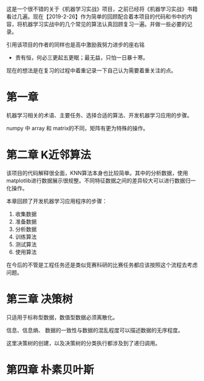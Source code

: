 这是一个很不错的关于《机器学习实战》项目，之前已经将《机器学习实战》书籍看过几遍。现在【2019-2-26】作为简单的回顾配合着本项目的代码和书中的内容，将机器学习实战中的几个常见的算法认真回顾复习一遍。并做一些必要的记录。

引用该项目的作者的同样也是高中激励我努力进步的座右铭

* 贵有恒，何必三更起五更眠；最无益，只怕一日暴十寒。

现在的想法是在复习的过程中着重记录一下自己认为需要着重关注的点。

# 第一章
机器学习相关的术语、主要任务、选择合适的算法、开发机器学习应用的步骤。

numpy 中 array 和 matrix的不同，矩阵有更为特殊的操作。

# 第二章 K近邻算法
该项目的代码解释很全面，KNN算法本身也比较简单。其中的分析数据，使用matplotlib进行数据展示很规整。不同特征数据之间的差异较大可以进行数据归一化操作。

本章回顾了开发机器学习应用程序的步骤：
1. 收集数据
2. 准备数据
3. 分析数据
4. 训练算法
5. 测试算法
6. 使用算法

在今后的不管是工程任务还是类似竞赛科研的比赛任务都应该按照这个流程去考虑问题。

# 第三章 决策树
只适用于标称型数据，数值型数据必须离散化。

信息、信息熵、 数据的一致性与数据的混乱程度可以描述数据的无序程度。

这里决策树的创建，以及决策树的分类执行都涉及到了递归调用。

# 第四章  朴素贝叶斯


